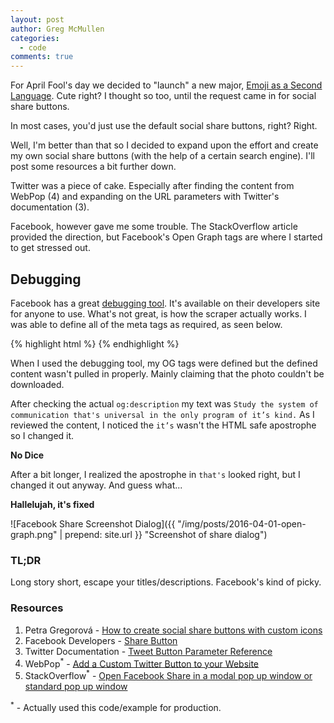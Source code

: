 ```yaml
---
layout: post
author: Greg McMullen
categories:
  - code
comments: true
---
```


For April Fool's day we decided to "launch" a new major, [Emoji as a Second Language](http://www.xavier.edu/emoji). Cute right? I thought so too, until the request came in for social share buttons.

In most cases, you'd just use the default social share buttons, right? Right.

Well, I'm better than that so I decided to expand upon the effort and create my own social share buttons (with the help of a certain search engine). I'll post some resources a bit further down.

Twitter was a piece of cake. Especially after finding the content from WebPop (4) and expanding on the URL parameters with Twitter's documentation (3).

Facebook, however gave me some trouble. The StackOverflow article provided the direction, but Facebook's Open Graph tags are where I started to get stressed out.

## Debugging

Facebook has a great [debugging tool](https://developers.facebook.com/tools/debug/og/object/). It's available on their developers site for anyone to use. What's not great, is how the scraper actually works. I was able to define all of the meta tags as required, as seen below.

{% highlight html %}
<meta property="og:url" content="http://www.nytimes.com/2015/02/19/arts/international/when-great-minds-dont-think-alike.html" />
<meta property="og:type" content="article" />
<meta property="og:title" content="When Great Minds Don’t Think Alike" />
<meta property="og:description" content="How much does culture influence creative thinking?" />
<meta property="og:image" content="http://static01.nyt.com/images/2015/02/19/arts/international/19iht-btnumbers19A/19iht-btnumbers19A-facebookJumbo-v2.jpg" />
{% endhighlight %}

When I used the debugging tool, my OG tags were defined but the defined content wasn't pulled in properly. Mainly claiming that the photo couldn't be downloaded.

After checking the actual `og:description` my text was `Study the system of communication that's universal in the only program of it’s kind.` As I reviewed the content, I noticed the `it’s` wasn't the HTML safe apostrophe so I changed it.

**No Dice**

After a bit longer, I realized the apostrophe in `that's` looked right, but I changed it out anyway. And guess what...

**Hallelujah, it's fixed**

![Facebook Share Screenshot Dialog]({{ "/img/posts/2016-04-01-open-graph.png" | prepend: site.url }} "Screenshot of share dialog")

### TL;DR

Long story short, escape your titles/descriptions. Facebook's kind of picky.

### Resources

1. Petra Gregorová - [How to create social share buttons with custom icons](http://petragregorova.com/articles/social-share-buttons-with-custom-icons/)
2. Facebook Developers - [Share Button](https://developers.facebook.com/docs/plugins/share-button)
3. Twitter Documentation - [Tweet Button Parameter Reference](https://dev.twitter.com/web/tweet-button/parameters)
4. WebPop<sup>*</sup> - [Add a Custom Twitter Button to your Website](http://www.webpop.com/blog/2011/02/16/add-a-custom-twitter-button-to-your-website)
5. StackOverflow<sup>*</sup> - [Open Facebook Share in a modal pop up window or standard pop up window](http://stackoverflow.com/a/23309862/2370075)

<sup>*</sup> - Actually used this code/example for production.
